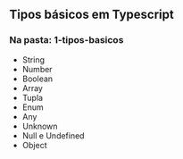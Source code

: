 ## Tipos básicos em Typescript
### Na pasta: 1-tipos-basicos
- String
- Number
- Boolean
- Array
- Tupla
- Enum
- Any
- Unknown
- Null e Undefined
- Object